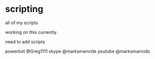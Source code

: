 scripting
=========

all of my scripts

working on this currently.

need to add scripts

powerbot @Greg1111
skype @marksmanvids
youtube @marksmanvids

